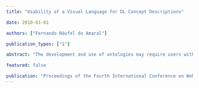 ```yaml
---
title: "Usability of a Visual Language for DL Concept Descriptions"

date: 2010-01-01

authors: ["Fernando Náufel do Amaral"]

publication_types: ["1"]

abstract: "The development and use of ontologies may require users with no training in formal logic to handle complex concept descriptions. To aid such users, we propose a new visualization framework called “model outlines”, where more emphasis is placed on the semantics of concept descriptions than on their syntax. We have conducted a usability study comparing model outlines and Manchester OWL, with results that indicate the potential benefits of our visual language for understanding concept descriptions."

featured: false

publication: "Proceedings of the Fourth International Conference on Web Reasoning and Rule Systems, Bressanone/Brixen, Italy, LNCS 6333, pp. 27--41"
---
```


